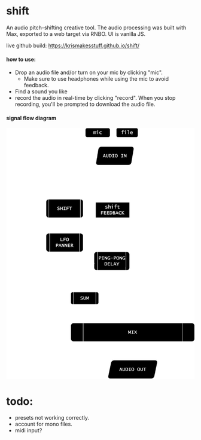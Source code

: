 # shift

An audio pitch-shifting creative tool. The audio processing was built with Max, exported to a web target via RNBO. UI is vanilla JS.

live github build: https://krismakesstuff.github.io/shift/

#### how to use:
- Drop an audio file and/or turn on your mic by clicking "mic". 
  - Make sure to use headphones while using the mic to avoid feedback. 
- Find a sound you like 
- record the audio in real-time by clicking "record". When you stop  recording, you'll be prompted to download the audio file.

#### signal flow diagram
<img src="./shift-signalflow.drawio.svg">


# todo: 
- presets not working correctly.
- account for mono files. 
- midi input?
